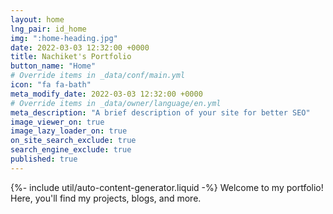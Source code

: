 ```yaml
---
layout: home
lng_pair: id_home
img: ":home-heading.jpg"
date: 2022-03-03 12:32:00 +0000
title: Nachiket's Portfolio
button_name: "Home"
# Override items in _data/conf/main.yml
icon: "fa fa-bath"
meta_modify_date: 2022-03-03 12:32:00 +0000
# Override items in _data/owner/language/en.yml
meta_description: "A brief description of your site for better SEO"
image_viewer_on: true
image_lazy_loader_on: true
on_site_search_exclude: true
search_engine_exclude: true
published: true
---
```

{%- include util/auto-content-generator.liquid -%}
Welcome to my portfolio! Here, you'll find my projects, blogs, and more.
